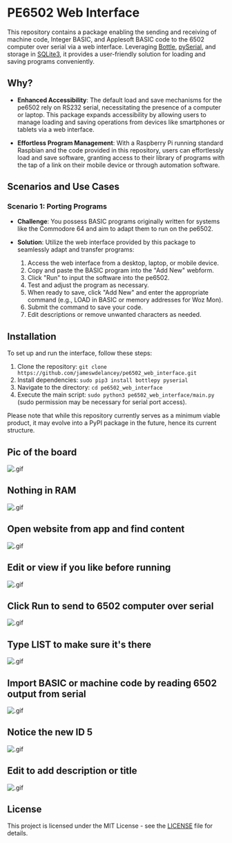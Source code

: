# PE6502 Web Interface

This repository contains a package enabling the sending and receiving of machine code, Integer BASIC, and Applesoft BASIC code to the 6502 computer over serial via a web interface. Leveraging [Bottle](https://bottlepy.org), [pySerial](https://pyserial.readthedocs.io), and storage in [SQLite3](https://docs.python.org/3/library/sqlite3.html), it provides a user-friendly solution for loading and saving programs conveniently.

## Why?

- **Enhanced Accessibility**: The default load and save mechanisms for the pe6502 rely on RS232 serial, necessitating the presence of a computer or laptop. This package expands accessibility by allowing users to manage loading and saving operations from devices like smartphones or tablets via a web interface.
  
- **Effortless Program Management**: With a Raspberry Pi running standard Raspbian and the code provided in this repository, users can effortlessly load and save software, granting access to their library of programs with the tap of a link on their mobile device or through automation software.

## Scenarios and Use Cases

### Scenario 1: Porting Programs

- **Challenge**: You possess BASIC programs originally written for systems like the Commodore 64 and aim to adapt them to run on the pe6502.

- **Solution**: Utilize the web interface provided by this package to seamlessly adapt and transfer programs:
  1. Access the web interface from a desktop, laptop, or mobile device.
  2. Copy and paste the BASIC program into the "Add New" webform.
  3. Click "Run" to input the software into the pe6502.
  4. Test and adjust the program as necessary.
  5. When ready to save, click "Add New" and enter the appropriate command (e.g., LOAD in BASIC or memory addresses for Woz Mon).
  6. Submit the command to save your code.
  7. Edit descriptions or remove unwanted characters as needed.

## Installation

To set up and run the interface, follow these steps:

1. Clone the repository: `git clone https://github.com/jameswdelancey/pe6502_web_interface.git`
2. Install dependencies: `sudo pip3 install bottlepy pyserial`
3. Navigate to the directory: `cd pe6502_web_interface`
4. Execute the main script: `sudo python3 pe6502_web_interface/main.py` (sudo permission may be necessary for serial port access).

Please note that while this repository currently serves as a minimum viable product, it may evolve into a PyPI package in the future, hence its current structure.

## Pic of the board
![.gif](https://github.com/jameswdelancey/pe6502_web_interface/raw/main/docs/_static/1-0.jpg)

## Nothing in RAM
![.gif](https://github.com/jameswdelancey/pe6502_web_interface/raw/main/docs/_static/1-1.jpg)

## Open website from app and find content
![.gif](https://github.com/jameswdelancey/pe6502_web_interface/raw/main/docs/_static/1-2.jpg)

## Edit or view if you like before running
![.gif](https://github.com/jameswdelancey/pe6502_web_interface/raw/main/docs/_static/1-3.jpg)

## Click Run to send to 6502 computer over serial
![.gif](https://github.com/jameswdelancey/pe6502_web_interface/raw/main/docs/_static/1-4.jpg)

## Type LIST to make sure it's there
![.gif](https://github.com/jameswdelancey/pe6502_web_interface/raw/main/docs/_static/1-5.jpg)

## Import BASIC or machine code by reading 6502 output from serial
![.gif](https://github.com/jameswdelancey/pe6502_web_interface/raw/main/docs/_static/1-6.jpg)

## Notice the new ID 5
![.gif](https://github.com/jameswdelancey/pe6502_web_interface/raw/main/docs/_static/2-0.jpg)

## Edit to add description or title
![.gif](https://github.com/jameswdelancey/pe6502_web_interface/raw/main/docs/_static/2-1.jpg)

## License

This project is licensed under the MIT License - see the [LICENSE](LICENSE) file for details.
